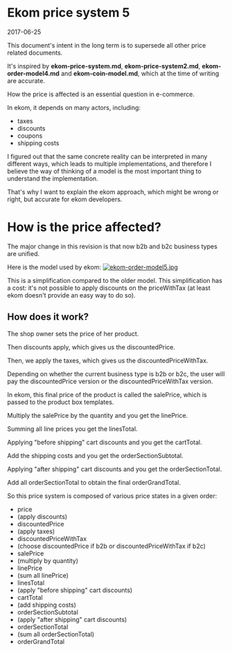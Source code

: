 Ekom price system 5
=====================
2017-06-25


This document's intent in the long term is to supersede all other price related documents.

It's inspired by **ekom-price-system.md**,  **ekom-price-system2.md**, **ekom-order-model4.md** and **ekom-coin-model.md**, which at the time of writing are accurate.


How the price is affected is an essential question in e-commerce.

In ekom, it depends on many actors, including:

- taxes
- discounts
- coupons
- shipping costs



I figured out that the same concrete reality can be interpreted in many different ways,
which leads to multiple implementations, and therefore I believe the way of thinking of a model is 
the most important thing to understand the implementation.

That's why I want to explain the ekom approach, which might be wrong or right, but accurate for ekom developers.




How is the price affected?
===========

The major change in this revision is that now b2b and b2c business types are unified.

Here is the model used by ekom: [![ekom-order-model5.jpg](http://lingtalfi.com/img/kamille-modules/Ekom/ekom-order-model5.jpg)](http://lingtalfi.com/img/kamille-modules/Ekom/ekom-order-model5.jpg)

This is a simplification compared to the older model.
This simplification has a cost: it's not possible to apply discounts on the priceWithTax (at least ekom doesn't provide
an easy way to do so).



How does it work?
-------

The shop owner sets the price of her product.

Then discounts apply, which gives us the discountedPrice.

Then, we apply the taxes, which gives us the discountedPriceWithTax.

Depending on whether the current business type is b2b or b2c,
the user will pay the discountedPrice version or the discountedPriceWithTax version.
 
In ekom, this final price of the product is called the salePrice,
which is passed to the product box templates. 
 
Multiply the salePrice by the quantity and you get the linePrice.

Summing all line prices you get the linesTotal.

Applying "before shipping" cart discounts and you get the cartTotal.
 
Add the shipping costs and you get the orderSectionSubtotal.

Applying "after shipping" cart discounts and you get the orderSectionTotal.

Add all orderSectionTotal to obtain the final orderGrandTotal.


So this price system is composed of various price states in a given order:
 
- price 
- (apply discounts) 
- discountedPrice
- (apply taxes) 
- discountedPriceWithTax
- (choose discountedPrice if b2b or discountedPriceWithTax if b2c) 
- salePrice 
- (multiply by quantity) 
- linePrice
- (sum all linePrice) 
- linesTotal
- (apply "before shipping" cart discounts) 
- cartTotal
- (add shipping costs) 
- orderSectionSubtotal
- (apply "after shipping" cart discounts)
- orderSectionTotal
- (sum all orderSectionTotal) 
- orderGrandTotal

